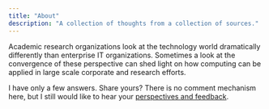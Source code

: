 ```yaml
---
title: "About"
description: "A collection of thoughts from a collection of sources."
---
```

<!--
{{< figure src="/images/Victor_Hugo-Hunchback.jpg" title="Illustration from Victor Hugo et son temps (1881)" >}}
-->

Academic research organizations look at the technology world dramatically differently than enterprise IT organizations. Sometimes a look at the convergence of these perspective can shed light on how computing can be applied in large scale corporate and research efforts.

I have only a few answers. Share yours? There is no comment mechanism here, but I still would like to hear your [perspectives and feedback](http://researchcomputing.io/contact/).


<!--
_The Hunchback of Notre-Dame_ (French: _Notre-Dame de Paris_) is a French Romantic/Gothic novel by Victor Hugo, published in 1831. The original French title refers to Notre Dame Cathedral, on which the story is centered. English translator Frederic Shoberl named the novel The Hunchback of Notre Dame in 1833 because at the time, Gothic novels were more popular than Romance novels in England. The story is set in Paris, France in the Late Middle Ages, during the reign of Louis XI.
-->
